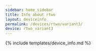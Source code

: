 ```yaml
---
sidebar: home_sidebar
title: Info about rtwo
layout: deviceinfo
permalink: /devices/rtwo/variant3/
device: rtwo_variant3
---
```

{% include templates/device_info.md %}
